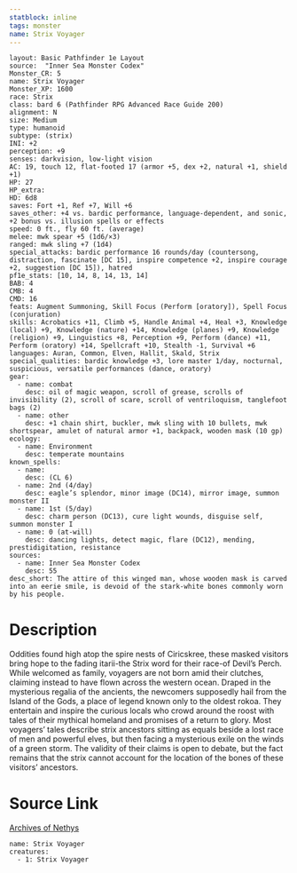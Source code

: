 ```yaml
---
statblock: inline
tags: monster
name: Strix Voyager
---
```

```statblock
layout: Basic Pathfinder 1e Layout
source:  "Inner Sea Monster Codex"
Monster_CR: 5
name: Strix Voyager
Monster_XP: 1600
race: Strix
class: bard 6 (Pathfinder RPG Advanced Race Guide 200)
alignment: N
size: Medium
type: humanoid
subtype: (strix)
INI: +2
perception: +9
senses: darkvision, low-light vision
AC: 19, touch 12, flat-footed 17 (armor +5, dex +2, natural +1, shield +1)
HP: 27
HP_extra: 
HD: 6d8
saves: Fort +1, Ref +7, Will +6
saves_other: +4 vs. bardic performance, language-dependent, and sonic, +2 bonus vs. illusion spells or effects
speed: 0 ft., fly 60 ft. (average)
melee: mwk spear +5 (1d6/×3)
ranged: mwk sling +7 (1d4)
special_attacks: bardic performance 16 rounds/day (countersong, distraction, fascinate [DC 15], inspire competence +2, inspire courage +2, suggestion [DC 15]), hatred
pf1e_stats: [10, 14, 8, 14, 13, 14]
BAB: 4
CMB: 4
CMD: 16
feats: Augment Summoning, Skill Focus (Perform [oratory]), Spell Focus (conjuration)
skills: Acrobatics +11, Climb +5, Handle Animal +4, Heal +3, Knowledge (local) +9, Knowledge (nature) +14, Knowledge (planes) +9, Knowledge (religion) +9, Linguistics +8, Perception +9, Perform (dance) +11, Perform (oratory) +14, Spellcraft +10, Stealth -1, Survival +6
languages: Auran, Common, Elven, Hallit, Skald, Strix
special_qualities: bardic knowledge +3, lore master 1/day, nocturnal, suspicious, versatile performances (dance, oratory)
gear:
  - name: combat
    desc: oil of magic weapon, scroll of grease, scrolls of invisibility (2), scroll of scare, scroll of ventriloquism, tanglefoot bags (2)
  - name: other
    desc: +1 chain shirt, buckler, mwk sling with 10 bullets, mwk shortspear, amulet of natural armor +1, backpack, wooden mask (10 gp)
ecology:
  - name: Environment
    desc: temperate mountains
known_spells:
  - name:
    desc: (CL 6)
  - name: 2nd (4/day)
    desc: eagle’s splendor, minor image (DC14), mirror image, summon monster II
  - name: 1st (5/day)
    desc: charm person (DC13), cure light wounds, disguise self, summon monster I
  - name: 0 (at-will)
    desc: dancing lights, detect magic, flare (DC12), mending, prestidigitation, resistance
sources:
  - name: Inner Sea Monster Codex
    desc: 55
desc_short: The attire of this winged man, whose wooden mask is carved into an eerie smile, is devoid of the stark-white bones commonly worn by his people.
```
# Description
Oddities found high atop the spire nests of Ciricskree, these masked visitors bring hope to the fading itarii-the Strix word for their race-of Devil’s Perch. While welcomed as family, voyagers are not born amid their clutches, claiming instead to have flown across the western ocean. Draped in the mysterious regalia of the ancients, the newcomers supposedly hail from the Island of the Gods, a place of legend known only to the oldest rokoa. They entertain and inspire the curious locals who crowd around the roost with tales of their mythical homeland and promises of a return to glory. Most voyagers’ tales describe strix ancestors sitting as equals beside a lost race of men and powerful elves, but then facing a mysterious exile on the winds of a green storm. The validity of their claims is open to debate, but the fact remains that the strix cannot account for the location of the bones of these visitors’ ancestors.
# Source Link
[Archives of Nethys](https://aonprd.com/MonsterDisplay.aspx?ItemName=Strix%20Voyager)
```encounter-table
name: Strix Voyager
creatures:
  - 1: Strix Voyager
```
